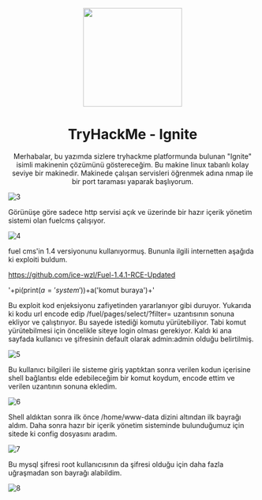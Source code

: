 <p align="center"><img width="200px" src="https://tryhackme-images.s3.amazonaws.com/room-icons/676cb3273c613c9ba00688162efc0979.png"></p>
<h1 align="center">TryHackMe - Ignite</h1>

<p align="center">Merhabalar, bu yazımda sizlere tryhackme platformunda bulunan "Ignite" isimli makinenin çözümünü göstereceğim. Bu makine linux tabanlı kolay seviye bir makinedir. Makinede çalışan servisleri öğrenmek adına nmap ile bir port taraması yaparak başlıyorum.</p>

![3](https://github.com/Johnql7/writeups/assets/165813191/03503189-64d7-4b41-b127-4ede9b0ffb26)

Görünüşe göre sadece http servisi açık ve üzerinde bir hazır içerik yönetim sistemi olan fuelcms çalışıyor.

![4](https://github.com/Johnql7/writeups/assets/165813191/6d27e67a-a9bc-41b7-9795-5e57e43acde3)

fuel cms'in 1.4 versiyonunu kullanıyormuş. Bununla ilgili internetten aşağıda ki exploiti buldum.

https://github.com/ice-wzl/Fuel-1.4.1-RCE-Updated

'+pi(print($a='system'))+$a('komut buraya')+'

Bu exploit kod enjeksiyonu zafiyetinden yararlanıyor gibi duruyor. Yukarıda ki kodu url encode edip /fuel/pages/select/?filter= uzantısının sonuna ekliyor ve çalıştırıyor. Bu sayede istediği komutu yürütebiliyor. Tabi komut yürütebilmesi için öncelikle siteye login olması gerekiyor. Kaldı ki ana sayfada kullanıcı ve şifresinin default olarak admin:admin olduğu belirtilmiş.

![5](https://github.com/Johnql7/writeups/assets/165813191/28b1a471-b3e9-421c-9f35-c028f593f0c9)

Bu kullanıcı bilgileri ile sisteme giriş yaptıktan sonra verilen kodun içerisine shell bağlantısı elde edebileceğim bir komut koydum, encode ettim ve verilen uzantının sonuna ekledim.

![6](https://github.com/Johnql7/writeups/assets/165813191/b78006d3-463e-4314-8be2-c0d1b5850e60)

Shell aldıktan sonra ilk önce /home/www-data dizini altından ilk bayrağı aldım. Daha sonra hazır bir içerik yönetim sisteminde bulunduğumuz için sitede ki config dosyasını aradım.

![7](https://github.com/Johnql7/writeups/assets/165813191/62b47c09-04db-44f4-8269-3df1195b9dfa)

Bu mysql şifresi root kullanıcısının da şifresi olduğu için daha fazla uğraşmadan son bayrağı alabildim.

![8](https://github.com/Johnql7/writeups/assets/165813191/0000d7bf-e694-43f1-aecf-876fe3e39949)
